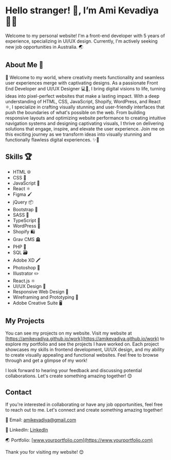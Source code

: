 # Hello stranger! 👋, I’m Ami Kevadiya 👩‍💻
Welcome to my personal website! I'm a front-end developer with 5 years of experience, specializing in UI/UX design. Currently, I'm actively seeking new job opportunities in Australia. 🌏

## About Me 🌟
👋 Welcome to my world, where creativity meets functionality and seamless user experiences merge with captivating designs. As a passionate Front End Developer and UI/UX Designer 💻🎨, I bring digital visions to life, turning ideas into pixel-perfect websites that make a lasting impact. With a deep understanding of HTML, CSS, JavaScript, Shopify, WordPress, and React ⚛️, I specialize in crafting visually stunning and user-friendly interfaces that push the boundaries of what's possible on the web. From building responsive layouts and optimizing website performance to creating intuitive navigation systems and designing captivating visuals, I thrive on delivering solutions that engage, inspire, and elevate the user experience. Join me on this exciting journey as we transform ideas into visually stunning and functionally flawless digital experiences. ✨🚀


## Skills 🏆

- HTML 🌐
- CSS 💅
- JavaScript 🧩
- React ⚛️
- Figma 🖌️
- jQuery 📦
- Bootstrap 🥾
- SASS 💃
- TypeScript 📜
- WordPress 🌿
- Shopify 🛍️
- Grav CMS 🪦
- PHP 🐘
- SQL 🗃️
- Adobe XD 🖍️
- Photoshop 🎨
- Illustrator ✏️
- React.js ⚛️
- UI/UX Design 🎨
- Responsive Web Design 📱
- Wireframing and Prototyping 🧰
- Adobe Creative Suite 🖥️


## My Projects

You can see my projects on my website. Visit my website at [https://amikevadiya.github.io/work](https://amikevadiya.github.io/work) to explore my portfolio and see the projects I have worked on. Each project showcases my skills in frontend development, UI/UX design, and my ability to create visually appealing and functional websites. Feel free to browse through and get a glimpse of my work!

I look forward to hearing your feedback and discussing potential collaborations. Let's create something amazing together! 😊


## Contact

If you're interested in collaborating or have any job opportunities, feel free to reach out to me. Let's connect and create something amazing together!

📧 Email: [amikevadiya@gmail.com](mailto:amikevadiya@gmail.com)

💬 LinkedIn: [LinkedIn](https://www.linkedin.com/in/amilakadiya)

🌏 Portfolio: [www.yourportfolio.com](https://www.yourportfolio.com)

Thank you for visiting my website! 😊
